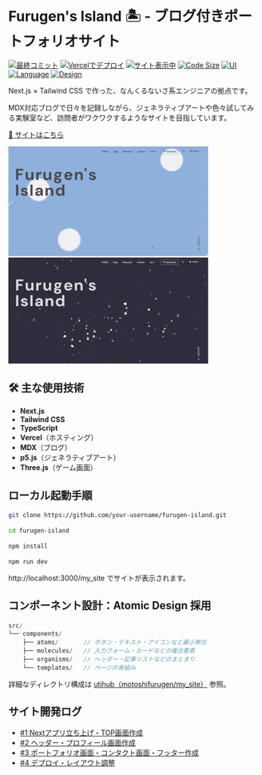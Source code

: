 # Furugen's Island 🏝️ - ブログ付きポートフォリオサイト

[![最終コミット](https://img.shields.io/github/last-commit/motoshifurugen/my_site?style=flat-square)](https://github.com/motoshifurugen/my_site/commits/main)
[![Vercelでデプロイ](https://img.shields.io/badge/Deploy-Vercel-black?logo=vercel&style=flat-square)](https://vercel.com)
[![サイト表示中](https://img.shields.io/website?url=https%3A%2F%2Ffurugen-island.com%2Fmy_site&style=flat-square)](https://furugen-island.com/my_site)
[![Code Size](https://img.shields.io/github/languages/code-size/motoshifurugen/my_site?style=flat-square)](https://github.com/motoshifurugen/my_site)
[![UI](https://img.shields.io/badge/UI-TailwindCSS-38bdf8?style=flat-square&logo=tailwindcss&logoColor=white)]()
[![Language](https://img.shields.io/badge/Language-TypeScript-3178c6?logo=typescript&logoColor=white&style=flat-square)]()
[![Design](https://img.shields.io/badge/Design-Atomic%20Design-4caf50?style=flat-square)]()

Next.js × Tailwind CSS で作った、なんくるないさ系エンジニアの拠点です。

MDX対応ブログで日々を記録しながら、ジェネラティブアートや色々試してみる実験室など、訪問者がワクワクするようなサイトを目指しています。

[🚀 サイトはこちら](https://furugen-island.com/my_site)

<a href="https://furugen-island.com/my_site"><img src="https://raw.githubusercontent.com/motoshifurugen/my_site/main/img/light_mode_home_compressed2.gif" alt="Light Mode Home" width="400"/><img src="https://raw.githubusercontent.com/motoshifurugen/my_site/main/img/dark_mode_home_compressed2.gif" alt="Dark Mode Home" width="400"/></a>

## 🛠️ 主な使用技術
- **Next.js**
- **Tailwind CSS**
- **TypeScript**
- **Vercel**（ホスティング）
- **MDX**（ブログ）
- **p5.js**（ジェネラティブアート）
- **Three.js**（ゲーム画面）

## ローカル起動手順

```bash
git clone https://github.com/your-username/furugen-island.git
```

```bash
cd furugen-island
```

```bash
npm install
```

```bash
npm run dev
```

http://localhost:3000/my_site でサイトが表示されます。

## コンポーネント設計：Atomic Design 採用

```cpp
src/
└── components/
    ├── atoms/       // ボタン・テキスト・アイコンなど最小単位
    ├── molecules/   // 入力フォーム・カードなどの複合要素
    ├── organisms/   // ヘッダー・記事リストなどのまとまり
    └── templates/   // ページの骨組み
```

詳細なディレクトリ構成は [utihub（motoshifurugen/my_site）](https://uithub.com/motoshifurugen/my_site) 参照。

## サイト開発ログ

- [#1 Nextアプリ立ち上げ・TOP画面作成](https://furugen-island.com/my_site/blog/create_my_site)
- [#2 ヘッダー・プロフィール画面作成](https://furugen-island.com/my_site/blog/create_my_site_2) 
- [#3 ポートフォリオ画面・コンタクト画面・フッター作成](https://furugen-island.com/my_site/blog/create_my_site_3)
- [#4 デプロイ・レイアウト調整](https://furugen-island.com/my_site/blog/create_my_site_4)
